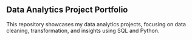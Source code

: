## Data Analytics Project Portfolio

This repository showcases my data analytics projects, focusing on data cleaning, transformation, and insights using SQL and Python. 
